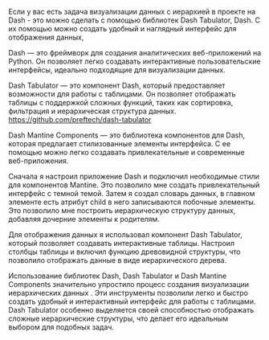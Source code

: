 Если у вас есть задача визуализации данных с иерархией в проекте на Dash - это можно сделать с помощью библиотек Dash Tabulator, Dash. С их помощью можно создать удобный и наглядный интерфейс для отображения данных, 

Dash — это фреймворк для создания аналитических веб-приложений на Python. Он позволяет легко создавать интерактивные пользовательские интерфейсы, идеально подходящие для визуализации данных.

Dash Tabulator — это компонент Dash, который предоставляет возможности для работы с таблицами. Он позволяет отображать таблицы с поддержкой сложных функций, таких как сортировка, фильтрация и иерархическая структура данных. https://github.com/preftech/dash-tabulator

Dash Mantine Components — это библиотека компонентов для Dash, которая предлагает стилизованные элементы интерфейса. С ее помощью можно легко создавать привлекательные и современные веб-приложения.

Сначала я настроил приложение Dash и подключил необходимые стили для компонентов Mantine. Это позволило мне создать привлекательный интерфейс с темной темой. Затем я  cоздал словарь данных, в главном элементе есть атрибут child в него записываются побочные элементы. Это позволило мне построить иерархическую структуру данных, добавляя дочерние элементы к родителям.

Для отображения данных я использовал компонент Dash Tabulator, который позволяет создавать интерактивные таблицы. Настроил столбцы таблицы и включил функцию древовидной структуры, что позволило отображать данные в виде иерархического дерева.

Использование библиотек Dash, Dash Tabulator и Dash Mantine Components значительно упростило процесс создания визуализации иерархических данных . Эти инструменты позволили легко и быстро создать удобный и интерактивный интерфейс для работы с таблицами. Dash Tabulator особенно выделяется своей способностью отображать сложные иерархические структуры, что делает его идеальным выбором для подобных задач.
